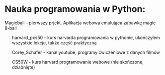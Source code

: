 <h1> Nauka programowania w Python: </h1>
<u1> Magicball - pierwszy prjekt. Aplikacja webowa emulująca zabawkę magic 8-ball </ul>
<ul> harvard_pcs50 - kurs harvarda programowania w pythonie, ukończyłem wszystkie lekcje, także część praktyczną</ul>
<ul> Corey_Schafer - kanał youtube, programy ćwiczeniowe z danych filmów </ul>
<ul> CS50W - kurs harvard programowanie webowe (nie skończone, dziabnięte) </ul>


